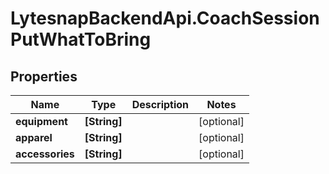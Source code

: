 # LytesnapBackendApi.CoachSessionPutWhatToBring

## Properties

Name | Type | Description | Notes
------------ | ------------- | ------------- | -------------
**equipment** | **[String]** |  | [optional] 
**apparel** | **[String]** |  | [optional] 
**accessories** | **[String]** |  | [optional] 



